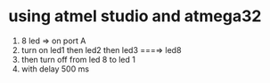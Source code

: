 # using atmel studio and atmega32

1. 8 led ⇒ on port A
2. turn on led1 then led2 then led3 ===⇒ led8
3. then turn off from led 8 to led 1 
4. with delay 500 ms
